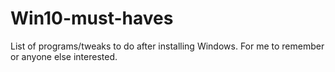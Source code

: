 # Win10-must-haves
List of programs/tweaks to do after installing Windows. For me to remember or anyone else interested.
